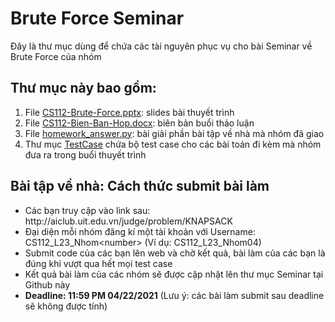 <h1>
Brute Force Seminar
</h1>
<p>
Đây là thư mục dùng để chứa các tài nguyên phục vụ cho bài Seminar về Brute Force của nhóm
</p>
<h2>Thư mục này bao gồm:</h2>
<ol>
    <li>File <a href="https://github.com/ThangDuong59/CS112.L23.KHCL/blob/main/seminar/CS112-Bien-Ban-Hop.docx">CS112-Brute-Force.pptx</a>: slides bài thuyết trình</li>
    <li>File <a href="https://github.com/ThangDuong59/CS112.L23.KHCL/blob/main/seminar/CS112-Bien-Ban-Hop.docx">CS112-Bien-Ban-Hop.docx</a>: biên bản buổi thảo luận</li>
    <li>File <a href="https://github.com/ThangDuong59/CS112.L23.KHCL/blob/main/seminar/homework_answer.py">homework_answer.py</a>: bài giải phần bài tập về nhà mà nhóm đã giao</li>
    <li>Thư mục <a href="https://github.com/ThangDuong59/CS112.L23.KHCL/tree/main/seminar/TestCase">TestCase</a> chứa bộ test case cho các bài toán đi kèm mà nhóm đưa ra trong buổi thuyết trình</li>
</ol>
<h2>Bài tập về nhà: Cách thức submit bài làm</h2>
<ul>
    <li>Các bạn truy cập vào link sau: http://aiclub.uit.edu.vn/judge/problem/KNAPSACK</li>
    <li>Đại diện mỗi nhóm đăng kí một tài khoản với Username: CS112_L23_Nhom&lt;number&gt; (Ví dụ: CS112_L23_Nhom04)</li>
    <li>Submit code của các bạn lên web và chờ kết quả, bài làm của các bạn là đúng khi vượt qua hết mọi test case</li>
    <li>Kết quả bài làm của các nhóm sẽ được cập nhật lên thư mục Seminar tại Github này</li>
    <li><strong>Deadline: 11:59 PM 04/22/2021</strong> (Lưu ý: các bài làm submit sau deadline sẽ không được tính)</li>
</ul>